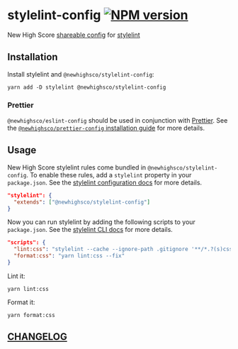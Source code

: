 # stylelint-config [![NPM version](https://img.shields.io/npm/v/@newhighsco/stylelint-config.svg)](https://www.npmjs.com/package/@newhighsco/stylelint-config)

New High Score [shareable config](https://stylelint.io/user-guide/configuration#extends) for [stylelint](https://stylelint.io/)

## Installation

Install stylelint and `@newhighsco/stylelint-config`:

```
yarn add -D stylelint @newhighsco/stylelint-config
```

### Prettier

`@newhighsco/eslint-config` should be used in conjunction with [Prettier](https://prettier.io/). See the [`@newhighsco/prettier-config` installation guide](https://github.com/newhighsco/prettier-config#installation) for more details.

## Usage
New High Score stylelint rules come bundled in `@newhighsco/stylelint-config`. To enable these rules, add a `stylelint` property in your `package.json`. See the [stylelint configuration docs](https://stylelint.io/user-guide/configuration/) for more details.

```json
"stylelint": {
  "extends": ["@newhighsco/stylelint-config"]
}
```

Now you can run stylelint by adding the following scripts to your `package.json`. See the [stylelint CLI docs](https://stylelint.io/user-guide/cli/) for more details.

```json
"scripts": {
  "lint:css": "stylelint --cache --ignore-path .gitignore '**/*.?(s)css'",
  "format:css": "yarn lint:css --fix"
}
```

Lint it:

```
yarn lint:css
```

Format it:

```
yarn format:css
```

## [CHANGELOG](CHANGELOG.md)
